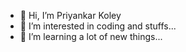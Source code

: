 - 👋 Hi, I’m Priyankar Koley
- 👀 I’m interested in coding and stuffs...
- 🌱 I’m learning a lot of new things...

<!---
priyankarkoley/priyankarkoley is a ✨ special ✨ repository because its `README.md` (this file) appears on your GitHub profile.
You can click the Preview link to take a look at your changes.
--->
